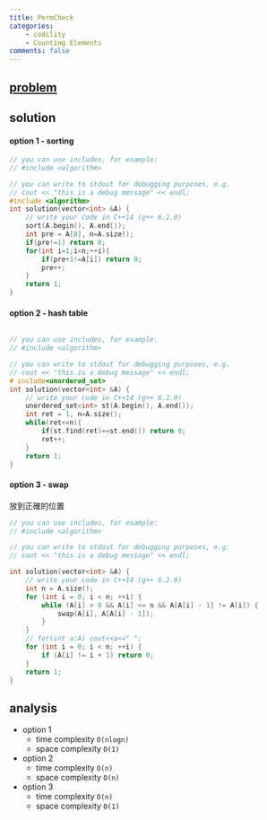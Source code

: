 ```yaml
---
title: PermCheck
categories: 
    - codility
    - Counting Elements
comments: false
---
```



## [problem](https://app.codility.com/programmers/lessons/4-counting_elements/perm_check/)


## solution 

#### option 1 - sorting
```c++
// you can use includes, for example:
// #include <algorithm>

// you can write to stdout for debugging purposes, e.g.
// cout << "this is a debug message" << endl;
#include <algorithm>
int solution(vector<int> &A) {
    // write your code in C++14 (g++ 6.2.0)
    sort(A.begin(), A.end());
    int pre = A[0], n=A.size();
    if(pre!=1) return 0;
    for(int i=1;i<n;++i){
        if(pre+1!=A[i]) return 0;
        pre++;
    }
    return 1;
}


```


#### option 2 - hash table
```c++

// you can use includes, for example:
// #include <algorithm>

// you can write to stdout for debugging purposes, e.g.
// cout << "this is a debug message" << endl;
# include<unordered_set>
int solution(vector<int> &A) {
    // write your code in C++14 (g++ 6.2.0)
    unordered_set<int> st(A.begin(), A.end());
    int ret = 1, n=A.size();
    while(ret<=n){
        if(st.find(ret)==st.end()) return 0;
        ret++;
    }
    return 1;
}

```


#### option 3 - swap

放到正確的位置

```c++
// you can use includes, for example:
// #include <algorithm>

// you can write to stdout for debugging purposes, e.g.
// cout << "this is a debug message" << endl;

int solution(vector<int> &A) {
    // write your code in C++14 (g++ 6.2.0)
    int n = A.size();
    for (int i = 0; i < n; ++i) {
        while (A[i] > 0 && A[i] <= n && A[A[i] - 1] != A[i]) {
            swap(A[i], A[A[i] - 1]);
        }
    }
    // for(int a:A) cout<<a<<" ";
    for (int i = 0; i < n; ++i) {
        if (A[i] != i + 1) return 0;
    }
    return 1;
}


```
## analysis
- option 1 
    - time complexity `O(nlogn)`
    - space complexity `O(1)`
- option 2 
    - time complexity `O(n)`
    - space complexity `O(n)`
- option 3
    - time complexity `O(n)`
    - space complexity `O(1)`

